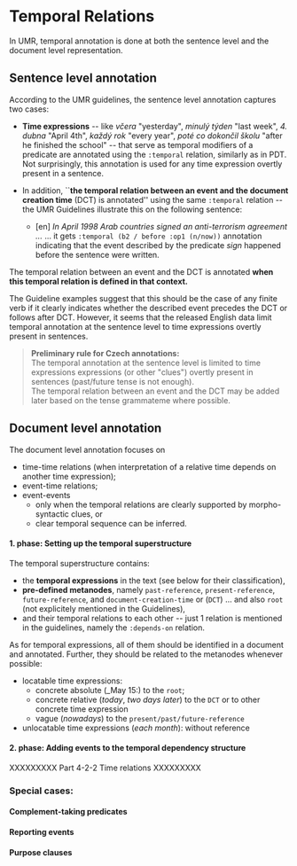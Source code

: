 # Temporal Relations

In UMR, temporal annotation is done at both the sentence level and the document level representation.

## Sentence level annotation
According to the UMR guidelines, the sentence level annotation captures two cases:
- **Time expressions** -- like _včera_ "yesterday", _minulý týden_ "last week",  _4. dubna_ "April 4th", _každý rok_ "every year", _poté co dokončil školu_ "after he finished the school" -- that serve as temporal modifiers of a predicate are annotated using the `:temporal` relation, similarly as in PDT.  
Not surprisingly, this annotation is used for any time expression overtly present in a sentence.

- In addition, ``**the temporal relation between an event and the document creation time** (DCT) is annotated'' using the same `:temporal` relation -- the UMR Guidelines illustrate this on the following sentence:

  - [en] _In April 1998 Arab countries signed an anti-terrorism agreement ..._
    ... it gets `:temporal (b2 / before :op1 (n/now))` annotation indicating that the event described by the predicate _sign_ happened before the sentence were written.  

The temporal relation between an event and the DCT is annotated **when this temporal relation is defined in that context.**  

The Guideline examples suggest that this should be the case of any finite verb if it clearly indicates whether the described event precedes the DCT or follows after DCT. However, it seems that the released English data limit temporal annotation at the sentence level to time expressions overtly present in sentences.  

> **Preliminary rule for Czech annotations:**  
> The temporal annotation at the sentence level is limited to time expressions expressions (or other "clues") overtly present in sentences (past/future tense is not enough).   
The temporal relation between an event and the DCT may be added later based on the tense grammateme where possible.  



## Document level annotation
The document level annotation focuses on 
- time-time relations (when interpretation of a relative time depends on another time expression);
- event-time relations;
- event-events 
  - only when the temporal relations are clearly supported by morpho-syntactic clues, or
  - clear temporal sequence can be inferred.

#### 1. phase: Setting up the temporal superstructure 
The temporal superstructure contains: 
- the **temporal expressions** in the text (see below for their classification),  
- **pre-defined metanodes**, namely `past-reference`, `present-reference`, `future-reference`, and `document-creation-time` or (`DCT`) ... and also `root` (not explicitely mentioned in the Guidelines),
- and their temporal relations to each other -- just 1 relation is mentioned in the guidelines, namely the `:depends-on` relation.

As for temporal expressions, all of them should be identified in a document and annotated. Further, they should be related to the metanodes whenever possible:
- locatable time expressions:
  - concrete absolute (_May 15:) to the `root`;
  - concrete relative (_today_, _two days later_) to the `DCT` or to other concrete time expression
  - vague (_nowadays_) to the `present/past/future-reference`
- unlocatable time expressions (_each month_): without reference
 

#### 2. phase: Adding events to the temporal dependency structure

XXXXXXXXX Part 4-2-2 Time relations XXXXXXXXX



### Special cases:
#### Complement-taking predicates
#### Reporting events
#### Purpose clauses